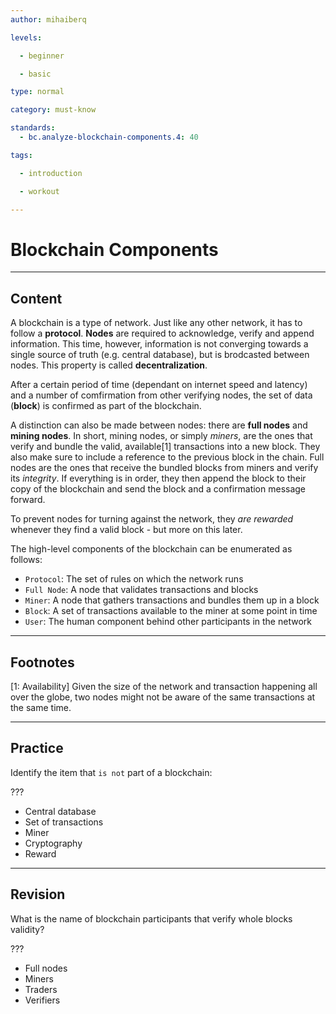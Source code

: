 ```yaml
---
author: mihaiberq

levels:

  - beginner

  - basic

type: normal

category: must-know

standards:
  - bc.analyze-blockchain-components.4: 40

tags:

  - introduction

  - workout

---
```

# Blockchain Components

---
## Content

A blockchain is a type of network. Just like any other network, it has to follow a  **protocol**. **Nodes** are required to acknowledge, verify and append information. This time, however, information is not converging towards a single source of truth (e.g. central database), but is brodcasted between nodes. This property is called **decentralization**. 

After a certain period of time (dependant on internet speed and latency) and a number of comfirmation from other verifying nodes, the set of data (**block**) is confirmed as part of the blockchain.

A distinction can also be made between nodes: there are **full nodes** and **mining nodes**. In short, mining nodes, or simply *miners*, are the ones that verify and bundle the valid, available[1] transactions into a new block. They also make sure to include a reference to the previous block in the chain. Full nodes are the ones that receive the bundled blocks from miners and verify its *integrity*. If everything is in order, they then append the block to their copy of the blockchain and send the block and a confirmation message forward.

To prevent nodes for turning against the network, they *are rewarded* whenever they find a valid block - but more on this later. 

The high-level components of the blockchain can be enumerated as follows:
- `Protocol`: The set of rules on which the network runs
- `Full Node`: A node that validates transactions and blocks
- `Miner`: A node that gathers transactions and bundles them up in a block
- `Block`: A set of transactions available to the miner at some point in time
- `User`: The human component behind other participants in the network

---
## Footnotes

[1: Availability]
Given the size of the network and transaction happening all over the globe, two nodes might not be aware of the same transactions at the same time.

---
## Practice


Identify the item that `is not` part of a blockchain: 

???

* Central database
* Set of transactions
* Miner
* Cryptography
* Reward


---
## Revision


What is the name of blockchain participants that verify whole blocks validity?

???

* Full nodes
* Miners
* Traders
* Verifiers

